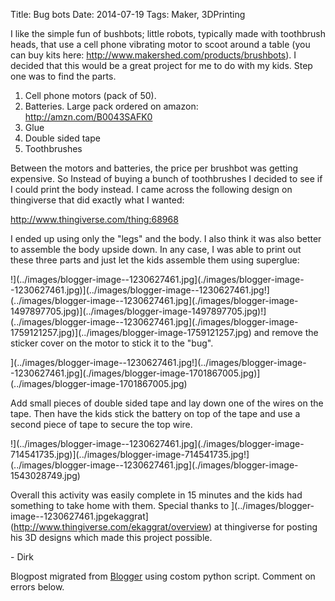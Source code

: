 Title: Bug bots
Date: 2014-07-19
Tags: Maker, 3DPrinting

I like the simple fun of bushbots; little robots, typically made with
toothbrush heads, that use a cell phone vibrating motor to scoot around a
table (you can buy kits here: <http://www.makershed.com/products/brushbots>).
I decided that this would be a great project for me to do with my kids.  Step
one was to find the parts.  

  1. Cell phone motors (pack of 50). 
  2. Batteries. Large pack ordered on amazon: <http://amzn.com/B0043SAFK0>
  3. Glue
  4. Double sided tape
  5. Toothbrushes

Between the motors and batteries, the price per brushbot was getting
expensive.  So Instead of buying a bunch of toothbrushes I decided to see if I
could print the body instead.  I came across the following design on
thingiverse that did exactly what I wanted:

  

<http://www.thingiverse.com/thing:68968>

  

I ended up using only the "legs" and the body.  I also think it was also
better to assemble the body upside down. In any case, I was able to print out
these three parts and just let the kids assemble them using superglue:

!](../images/blogger-image--1230627461.jpg](./images/blogger-image--1230627461.jpg)](../images/blogger-image--1230627461.jpg!](../images/blogger-image--1230627461.jpg](./images/blogger-image-1497897705.jpg)](../images/blogger-image-1497897705.jpg)!](../images/blogger-image--1230627461.jpg](./images/blogger-image-1759121257.jpg)](../images/blogger-image-1759121257.jpg) and
remove the sticker cover on the motor to stick it to the "bug".  

](../images/blogger-image--1230627461.jpg!](../images/blogger-image--1230627461.jpg](./images/blogger-image-1701867005.jpg)](../images/blogger-image-1701867005.jpg)

Add small pieces of double sided tape and lay down one of the wires on the
tape. Then have the kids stick the battery on top of the tape and use a second
piece of tape to secure the top wire.

!](../images/blogger-image--1230627461.jpg](./images/blogger-image-714541735.jpg)](../images/blogger-image-714541735.jpg!](../images/blogger-image--1230627461.jpg](./images/blogger-image-1543028749.jpg)

Overall this activity was easily complete in 15 minutes and the kids had
something to take home with them.  Special thanks to
](../images/blogger-image--1230627461.jpgekaggrat](http://www.thingiverse.com/ekaggrat/overview) at thingiverse for
posting his 3D designs which made this project possible.  
  
\- Dirk  
  

Blogpost migrated from [Blogger](https://apprenticemaker.blogspot.com/2014/07/bug-bots.html) using costom python script. Comment on errors below.
